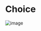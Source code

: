 # Choice

![image](https://user-images.githubusercontent.com/48932621/104151985-b4dd7b80-5421-11eb-9883-6deff697652d.png)
